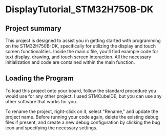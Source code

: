 # DisplayTutorial_STM32H750B-DK

## Project summary

This project is designed to assist you in getting started with programming on the STM32H750B-DK, specifically for utilizing the display and touch screen functionalities. Inside the main.c file, you'll find example code for text display, drawing, and touch screen interaction. All the necessary initialization and code are contained within the main function.

## Loading the Program

To load this project onto your board, follow the standard procedure you would use for any other project. I used STMCubeIDE, but you can use any other software that works for you.

To rename the project, right-click on it, select "Rename," and update the project name. Before running your code again, delete the existing debug files if present, and create a new debug configuration by clicking the bug icon and specifying the necessary settings.
